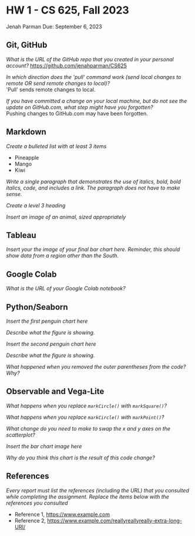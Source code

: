 # HW 1 - CS 625, Fall 2023

Jenah Parman
Due: September 6, 2023

## Git, GitHub

*What is the URL of the GitHub repo that you created in your personal account?*
https://github.com/jenahparman/CS625
   
*In which direction does the 'pull' command work (send local changes to remote OR send remote changes to local)?*\
'Pull' sends remote changes to local.
   
*If you have committed a change on your local machine, but do not see the update on GitHub.com, what step might have you forgotten?*\
Pushing changes to GitHub.com may have been forgotten.

## Markdown

*Create a bulleted list with at least 3 items*
- Pineapple
- Mango
- Kiwi

*Write a single paragraph that demonstrates the use of italics, bold, bold italics, code, and includes a link. The paragraph does not have to make sense.*


*Create a level 3 heading*

*Insert an image of an animal, sized appropriately*

## Tableau

*Insert your the image of your final bar chart here. Reminder, this should show data from a region other than the South.*

## Google Colab

*What is the URL of your Google Colab notebook?*

## Python/Seaborn

*Insert the first penguin chart here*

*Describe what the figure is showing.*

*Insert the second penguin chart here*

*Describe what the figure is showing.*

*What happened when you removed the outer parentheses from the code? Why?*

## Observable and Vega-Lite

*What happens when you replace `markCircle()` with `markSquare()`?*

*What happens when you replace `markCircle()` with `markPoint()`?*

*What change do you need to make to swap the x and y axes on the scatterplot?*

*Insert the bar chart image here*

*Why do you think this chart is the result of this code change?*

## References

*Every report must list the references (including the URL) that you consulted while completing the assignment. Replace the items below with the references you consulted*

* Reference 1, <https://www.example.com>
* Reference 2, <https://www.example.com/reallyreallyreally-extra-long-URI/>
